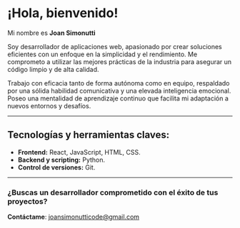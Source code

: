# ¡Hola, bienvenido!

Mi nombre es **Joan Simonutti**

Soy desarrollador de aplicaciones web, apasionado por crear soluciones eficientes con un enfoque en la simplicidad y el rendimiento. Me comprometo a utilizar las mejores prácticas de la industria para asegurar un código limpio y de alta calidad.

Trabajo con eficacia tanto de forma autónoma como en equipo, respaldado por una sólida habilidad comunicativa y una elevada inteligencia emocional. Poseo una mentalidad de aprendizaje continuo que facilita mi adaptación a nuevos entornos y desafíos.

---

## Tecnologías y herramientas claves:

- **Frontend:** React, JavaScript, HTML, CSS.
- **Backend y scripting:** Python.
- **Control de versiones:** Git.

---

### ¿Buscas un desarrollador comprometido con el éxito de tus proyectos? 
**Contáctame**: [joansimonutticode@gmail.com](mailto:joansimonutticode@gmail.com)

